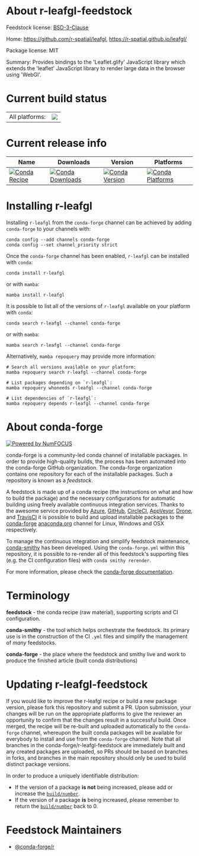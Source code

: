 About r-leafgl-feedstock
========================

Feedstock license: [BSD-3-Clause](https://github.com/conda-forge/r-leafgl-feedstock/blob/main/LICENSE.txt)

Home: https://github.com/r-spatial/leafgl, https://r-spatial.github.io/leafgl/

Package license: MIT

Summary: Provides bindings to the 'Leaflet.glify' JavaScript library which extends the 'leaflet' JavaScript library to render large data in the browser using 'WebGl'.

Current build status
====================


<table><tr><td>All platforms:</td>
    <td>
      <a href="https://dev.azure.com/conda-forge/feedstock-builds/_build/latest?definitionId=24746&branchName=main">
        <img src="https://dev.azure.com/conda-forge/feedstock-builds/_apis/build/status/r-leafgl-feedstock?branchName=main">
      </a>
    </td>
  </tr>
</table>

Current release info
====================

| Name | Downloads | Version | Platforms |
| --- | --- | --- | --- |
| [![Conda Recipe](https://img.shields.io/badge/recipe-r--leafgl-green.svg)](https://anaconda.org/conda-forge/r-leafgl) | [![Conda Downloads](https://img.shields.io/conda/dn/conda-forge/r-leafgl.svg)](https://anaconda.org/conda-forge/r-leafgl) | [![Conda Version](https://img.shields.io/conda/vn/conda-forge/r-leafgl.svg)](https://anaconda.org/conda-forge/r-leafgl) | [![Conda Platforms](https://img.shields.io/conda/pn/conda-forge/r-leafgl.svg)](https://anaconda.org/conda-forge/r-leafgl) |

Installing r-leafgl
===================

Installing `r-leafgl` from the `conda-forge` channel can be achieved by adding `conda-forge` to your channels with:

```
conda config --add channels conda-forge
conda config --set channel_priority strict
```

Once the `conda-forge` channel has been enabled, `r-leafgl` can be installed with `conda`:

```
conda install r-leafgl
```

or with `mamba`:

```
mamba install r-leafgl
```

It is possible to list all of the versions of `r-leafgl` available on your platform with `conda`:

```
conda search r-leafgl --channel conda-forge
```

or with `mamba`:

```
mamba search r-leafgl --channel conda-forge
```

Alternatively, `mamba repoquery` may provide more information:

```
# Search all versions available on your platform:
mamba repoquery search r-leafgl --channel conda-forge

# List packages depending on `r-leafgl`:
mamba repoquery whoneeds r-leafgl --channel conda-forge

# List dependencies of `r-leafgl`:
mamba repoquery depends r-leafgl --channel conda-forge
```


About conda-forge
=================

[![Powered by
NumFOCUS](https://img.shields.io/badge/powered%20by-NumFOCUS-orange.svg?style=flat&colorA=E1523D&colorB=007D8A)](https://numfocus.org)

conda-forge is a community-led conda channel of installable packages.
In order to provide high-quality builds, the process has been automated into the
conda-forge GitHub organization. The conda-forge organization contains one repository
for each of the installable packages. Such a repository is known as a *feedstock*.

A feedstock is made up of a conda recipe (the instructions on what and how to build
the package) and the necessary configurations for automatic building using freely
available continuous integration services. Thanks to the awesome service provided by
[Azure](https://azure.microsoft.com/en-us/services/devops/), [GitHub](https://github.com/),
[CircleCI](https://circleci.com/), [AppVeyor](https://www.appveyor.com/),
[Drone](https://cloud.drone.io/welcome), and [TravisCI](https://travis-ci.com/)
it is possible to build and upload installable packages to the
[conda-forge](https://anaconda.org/conda-forge) [anaconda.org](https://anaconda.org/)
channel for Linux, Windows and OSX respectively.

To manage the continuous integration and simplify feedstock maintenance,
[conda-smithy](https://github.com/conda-forge/conda-smithy) has been developed.
Using the ``conda-forge.yml`` within this repository, it is possible to re-render all of
this feedstock's supporting files (e.g. the CI configuration files) with ``conda smithy rerender``.

For more information, please check the [conda-forge documentation](https://conda-forge.org/docs/).

Terminology
===========

**feedstock** - the conda recipe (raw material), supporting scripts and CI configuration.

**conda-smithy** - the tool which helps orchestrate the feedstock.
                   Its primary use is in the construction of the CI ``.yml`` files
                   and simplify the management of *many* feedstocks.

**conda-forge** - the place where the feedstock and smithy live and work to
                  produce the finished article (built conda distributions)


Updating r-leafgl-feedstock
===========================

If you would like to improve the r-leafgl recipe or build a new
package version, please fork this repository and submit a PR. Upon submission,
your changes will be run on the appropriate platforms to give the reviewer an
opportunity to confirm that the changes result in a successful build. Once
merged, the recipe will be re-built and uploaded automatically to the
`conda-forge` channel, whereupon the built conda packages will be available for
everybody to install and use from the `conda-forge` channel.
Note that all branches in the conda-forge/r-leafgl-feedstock are
immediately built and any created packages are uploaded, so PRs should be based
on branches in forks, and branches in the main repository should only be used to
build distinct package versions.

In order to produce a uniquely identifiable distribution:
 * If the version of a package **is not** being increased, please add or increase
   the [``build/number``](https://docs.conda.io/projects/conda-build/en/latest/resources/define-metadata.html#build-number-and-string).
 * If the version of a package **is** being increased, please remember to return
   the [``build/number``](https://docs.conda.io/projects/conda-build/en/latest/resources/define-metadata.html#build-number-and-string)
   back to 0.

Feedstock Maintainers
=====================

* [@conda-forge/r](https://github.com/orgs/conda-forge/teams/r/)

